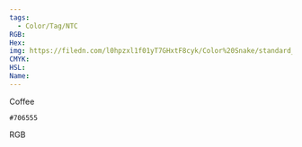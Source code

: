 ```yaml
---
tags:
  - Color/Tag/NTC
RGB:
Hex:
img: https://filedn.com/l0hpzxl1f01yT7GHxtF8cyk/Color%20Snake/standard_csv_to_svg/706555.svg
CMYK:
HSL:
Name:
---
```

Coffee
```palette
#706555
```
RGB
